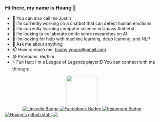 ### Hi there, my name is Hoang 👋
- :name_badge: You can also call me Justin
- 🔭 I’m currently working on a chatbot that can detect human emotions
- 🌱 I’m currently learning computer science in Umass Amherst
- 👯 I’m looking to collaborate on do some researches on AI
- 🤔 I’m looking for help with machine learning, deep learning, and NLP
- 💬 Ask me about anything
- 📫 How to reach me: hoanglyquoc@gmail.com
- 😄 Pronouns: He/him
- ⚡ Fun fact: I'm a League of Legends player:D
You can connect with me through: 
<div id="header" align="center">
  <img src="https://media.giphy.com/media/M9gbBd9nbDrOTu1Mqx/giphy.gif" width="100"/>
</div>
<div id="badges" align ="center">  
  <a href="https://www.linkedin.com/in/hoang-ly-447180252/">
    <img src="https://img.shields.io/badge/LinkedIn-blue?style=for-the-badge&logo=linkedin&logoColor=white" alt="LinkedIn Badge"/>
  </a>
  <a href="https://www.facebook.com/profile.php?id=100010113933222">
    <img src="https://img.shields.io/badge/Facebook-1877F2?style=for-the-badge&logo=facebook&logoColor=white" alt="Faceobook Badge"/>
  </a>
  <a href="https://www.instagram.com/justinnn_ly/">
    <img src="https://img.shields.io/badge/Instagram-E4405F?style=for-the-badge&logo=instagram&logoColor=white" alt="Instagram Badge"/>
  </a>
</div>
<a href="https://github.com/unravel2802/github-readme-stats">
  <img align="center" src="https://github-readme-stats.vercel.app/api?username=unravel2802&show_icons=true&include_all_commits=true&theme=tokyonight&hide_border=true" alt="Hoang's github stats" /></a>
<a href="https://github.com/unravel2802/github-readme-stats">
  <img align="center" src="https://github-readme-stats.vercel.app/api/top-langs/?username=unravel2802&layout=compact&theme=tokyonight&hide_border=true" /></a> 
<!--
**Unravel2802/Unravel2802** is a ✨ _special_ ✨ repository because its `README.md` (this file) appears on your GitHub profile.
